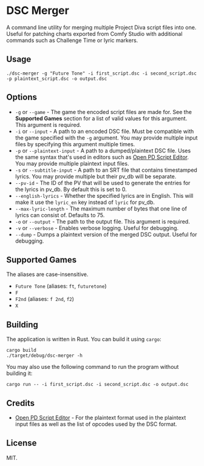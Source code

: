 # DSC Merger

A command line utility for merging multiple Project Diva script files into one.
Useful for patching charts exported from Comfy Studio with additional commands
such as Challenge Time or lyric markers.

## Usage

```
./dsc-merger -g "Future Tone" -i first_script.dsc -i second_script.dsc -p plaintext_script.dsc -o output.dsc
```

## Options

-   `-g` or `--game` - The game the encoded script files are made for. See the
    **Supported Games** section for a list of valid values for this argument. This
    argument is required.
-   `-i` or `--input` - A path to an encoded DSC file. Must be compatible with the
    game specified with the `-g` argument. You may provide multiple input files by
    specifying this argument multiple times.
-   `-p` or `--plaintext-input` - A path to a dumped/plaintext DSC file. Uses the
    same syntax that's used in editors such as [Open PD Script Editor][se-url].
    You may provide multiple plaintext input files.
-   `-s` or `--subtitle-input` - A path to an SRT file that contains timestamped
    lyrics. You may provide multiple but their pv_db will be separate.
-   `--pv-id` - The ID of the PV that will be used to generate the entries for
    the lyrics in pv_db. By default this is set to 0.
-   `--english-lyrics` - Whether the specified lyrics are in English. This will
    make it use the `lyric_en` key instead of `lyric` for pv_db.
-   `--max-lyric-length` - The maximum number of bytes that one line of lyrics
    can consist of. Defaults to 75.
-   `-o` or `--output` - The path to the output file. This argument is required.
-   `-v` or `--verbose` - Enables verbose logging. Useful for debugging.
-   `--dump` - Dumps a plaintext version of the merged DSC output. Useful for
    debugging.

## Supported Games

The aliases are case-insensitive.

-   `Future Tone` (aliases: `ft`, `futuretone`)
-   `F`
-   `F2nd` (aliases: `f 2nd`, `f2`)
-   `X`

## Building

The application is written in Rust. You can build it using `cargo`:

```
cargo build
./target/debug/dsc-merger -h
```

You may also use the following command to run the program without building it:

```
cargo run -- -i first_script.dsc -i second_script.dsc -o output.dsc
```

## Credits

-   [Open PD Script Editor][se-url] - For the plaintext format used in the
    plaintext input files as well as the list of opcodes used by the DSC format.

## License

MIT.

[se-url]: https://github.com/nastys/Open-PD-Script-Editor
